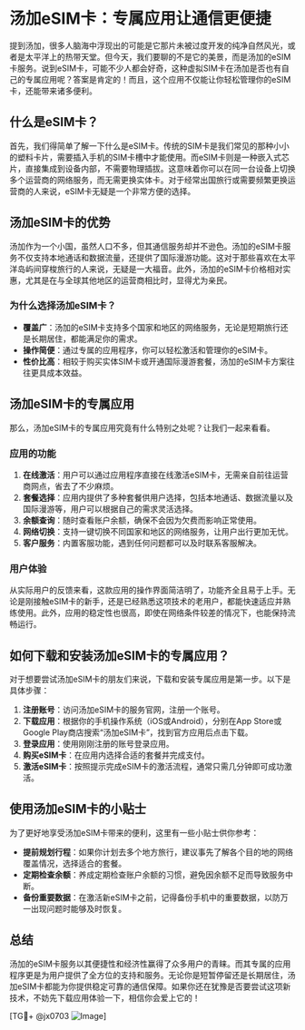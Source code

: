 # 汤加eSIM卡：专属应用让通信更便捷

提到汤加，很多人脑海中浮现出的可能是它那片未被过度开发的纯净自然风光，或者是太平洋上的热带天堂。但今天，我们要聊的不是它的美景，而是汤加的eSIM卡服务。说到eSIM卡，可能不少人都会好奇，这种虚拟SIM卡在汤加是否也有自己的专属应用呢？答案是肯定的！而且，这个应用不仅能让你轻松管理你的eSIM卡，还能带来诸多便利。

## 什么是eSIM卡？

首先，我们得简单了解一下什么是eSIM卡。传统的SIM卡是我们常见的那种小小的塑料卡片，需要插入手机的SIM卡槽中才能使用。而eSIM卡则是一种嵌入式芯片，直接集成到设备内部，不需要物理插拔。这意味着你可以在同一台设备上切换多个运营商的网络服务，而无需更换实体卡。对于经常出国旅行或需要频繁更换运营商的人来说，eSIM卡无疑是一个非常方便的选择。

## 汤加eSIM卡的优势

汤加作为一个小国，虽然人口不多，但其通信服务却并不逊色。汤加的eSIM卡服务不仅支持本地通话和数据流量，还提供了国际漫游功能。这对于那些喜欢在太平洋岛屿间穿梭旅行的人来说，无疑是一大福音。此外，汤加的eSIM卡价格相对实惠，尤其是在与全球其他地区的运营商相比时，显得尤为亲民。

### 为什么选择汤加eSIM卡？

- **覆盖广**：汤加的eSIM卡支持多个国家和地区的网络服务，无论是短期旅行还是长期居住，都能满足你的需求。
- **操作简便**：通过专属的应用程序，你可以轻松激活和管理你的eSIM卡。
- **性价比高**：相较于购买实体SIM卡或开通国际漫游套餐，汤加的eSIM卡方案往往更具成本效益。

## 汤加eSIM卡的专属应用

那么，汤加eSIM卡的专属应用究竟有什么特别之处呢？让我们一起来看看。

### 应用的功能

1. **在线激活**：用户可以通过应用程序直接在线激活eSIM卡，无需亲自前往运营商网点，省去了不少麻烦。
2. **套餐选择**：应用内提供了多种套餐供用户选择，包括本地通话、数据流量以及国际漫游等，用户可以根据自己的需求灵活选择。
3. **余额查询**：随时查看账户余额，确保不会因为欠费而影响正常使用。
4. **网络切换**：支持一键切换不同国家和地区的网络服务，让用户出行更加无忧。
5. **客户服务**：内置客服功能，遇到任何问题都可以及时联系客服解决。

### 用户体验

从实际用户的反馈来看，这款应用的操作界面简洁明了，功能齐全且易于上手。无论是刚接触eSIM卡的新手，还是已经熟悉这项技术的老用户，都能快速适应并熟练使用。此外，应用的稳定性也很高，即使在网络条件较差的情况下，也能保持流畅运行。

## 如何下载和安装汤加eSIM卡的专属应用？

对于想要尝试汤加eSIM卡的朋友们来说，下载和安装专属应用是第一步。以下是具体步骤：

1. **注册账号**：访问汤加eSIM卡的服务官网，注册一个账号。
2. **下载应用**：根据你的手机操作系统（iOS或Android），分别在App Store或Google Play商店搜索“汤加eSIM卡”，找到官方应用后点击下载。
3. **登录应用**：使用刚刚注册的账号登录应用。
4. **购买eSIM卡**：在应用内选择合适的套餐并完成支付。
5. **激活eSIM卡**：按照提示完成eSIM卡的激活流程，通常只需几分钟即可成功激活。

## 使用汤加eSIM卡的小贴士

为了更好地享受汤加eSIM卡带来的便利，这里有一些小贴士供你参考：

- **提前规划行程**：如果你计划去多个地方旅行，建议事先了解各个目的地的网络覆盖情况，选择适合的套餐。
- **定期检查余额**：养成定期检查账户余额的习惯，避免因余额不足而导致服务中断。
- **备份重要数据**：在激活新eSIM卡之前，记得备份手机中的重要数据，以防万一出现问题时能够及时恢复。

## 总结

汤加的eSIM卡服务以其便捷性和经济性赢得了众多用户的青睐。而其专属的应用程序更是为用户提供了全方位的支持和服务。无论你是短暂停留还是长期居住，汤加eSIM卡都能为你提供稳定可靠的通信保障。如果你还在犹豫是否要尝试这项新技术，不妨先下载应用体验一下，相信你会爱上它的！

[TG💪+ @jx0703 ![Image](https://github.com/user-attachments/assets/dbca1d08-cadb-493c-b0ec-ad6f7a83f270)]